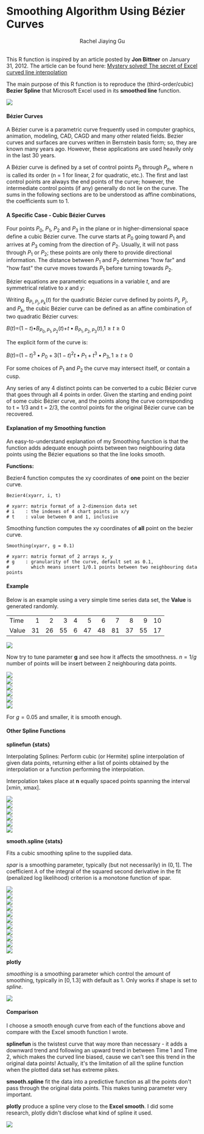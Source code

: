Smoothing Algorithm Using Bézier Curves
================

<center>
Rachel Jiaying Gu
</center>
</br>

This R function is inspired by an article posted by **Jon Bittner** on January 31, 2012.
The article can be found here: [Mystery solved! The secret of Excel curved line interpolation](https://blog.splitwise.com/2012/01/31/mystery-solved-the-secret-of-excel-curved-line-interpolation/)

The main purpose of this R function is to reproduce the (third-order/cubic) **Bezier Spline** that Microsoft Excel used in its **smoothed line** function.

<img src="img/excel%20smooth.png" style="display: block; margin: auto;" />

#### Bézier Curves

A Bézier curve is a parametric curve frequently used in computer graphics, animation, modeling, CAD, CAGD and many other related fields. Bezier curves and surfaces are curves written in Bernstein basis form; so, they are known many years ago. However, these applications are used heavily only in the last 30 years.

A Bézier curve is defined by a set of control points *P*<sub>0</sub> through *P*<sub>*n*</sub>, where n is called its order (n = 1 for linear, 2 for quadratic, etc.). The first and last control points are always the end points of the curve; however, the intermediate control points (if any) generally do not lie on the curve. The sums in the following sections are to be understood as affine combinations, the coefficients sum to 1.

#### A Specific Case - Cubic Bézier Curves

Four points *P*<sub>0</sub>, *P*<sub>1</sub>, *P*<sub>2</sub> and *P*<sub>3</sub> in the plane or in higher-dimensional space define a cubic Bézier curve. The curve starts at *P*<sub>0</sub> going toward *P*<sub>1</sub> and arrives at *P*<sub>3</sub> coming from the direction of *P*<sub>2</sub>. Usually, it will not pass through *P*<sub>1</sub> or *P*<sub>2</sub>; these points are only there to provide directional information. The distance between *P*<sub>1</sub> and *P*<sub>2</sub> determines "how far" and "how fast" the curve moves towards *P*<sub>1</sub> before turning towards *P*<sub>2</sub>.

Bézier equations are parametric equations in a variable *t*, and are symmetrical relative to *x* and *y*:

Writing *B*<sub>*P*<sub>*i*</sub>, *P*<sub>*j*</sub>, *P*<sub>*k*</sub></sub>(*t*) for the quadratic Bézier curve defined by points *P*<sub>*i*</sub>, *P*<sub>*j*</sub>, and *P*<sub>*k*</sub>, the cubic Bézier curve can be defined as an affine combination of two quadratic Bézier curves:

*B*(*t*)=(1 − *t*)•*B*<sub>*P*<sub>0</sub>, *P*<sub>1</sub>, *P*<sub>2</sub></sub>(*t*)+*t* • *B*<sub>*P*<sub>1</sub>, *P*<sub>2</sub>, *P*<sub>3</sub></sub>(*t*),1 ≥ *t* ≥ 0

The explicit form of the curve is:

*B*(*t*)=(1 − *t*)<sup>3</sup> • *P*<sub>0</sub> + 3(1 − *t*)<sup>2</sup>*t* • *P*<sub>1</sub> + *t*<sup>3</sup> • *P*<sub>3</sub>, 1 ≥ *t* ≥ 0

For some choices of *P*<sub>1</sub> and *P*<sub>2</sub> the curve may intersect itself, or contain a cusp.

Any series of any 4 distinct points can be converted to a cubic Bézier curve that goes through all 4 points in order. Given the starting and ending point of some cubic Bézier curve, and the points along the curve corresponding to t = 1/3 and t = 2/3, the control points for the original Bézier curve can be recovered.

#### Explanation of my Smoothing function

An easy-to-understand explanation of my Smoothing function is that the function adds adequate enough points between two neighbouring data points using the Bézier equations so that the line looks smooth.

**Functions:**

Bezier4 function computes the xy coordinates of **one** point on the bezier curve.

    Bezier4(xyarr, i, t)

    # xyarr: matrix format of a 2-dimension data set
    # i    : the indexes of 4 chart points in x/y
    # t    : value between 0 and 1, inclusive

Smoothing function computes the xy coordinates of **all** point on the bezier curve.

    Smoothing(xyarr, g = 0.1)

    # xyarr: matrix format of 2 arrays x, y
    # g    : granularity of the curve, default set as 0.1, 
    #        which means insert 1/0.1 points between two neighbouring data points

#### Example

Below is an example using a very simple time series data set, the **Value** is generated randomly.

|       |     |     |     |     |     |     |     |     |     |     |
|:------|----:|----:|----:|----:|----:|----:|----:|----:|----:|----:|
| Time  |    1|    2|    3|    4|    5|    6|    7|    8|    9|   10|
| Value |   31|   26|   55|    6|   47|   48|   81|   37|   55|   17|

<img src="img/unnamed-chunk-1-1.png" style="display: block; margin: auto;" />

Now try to tune parameter **g** and see how it affects the smoothness. *n* = 1/*g* number of points will be insert between 2 neighbouring data points.

<img src="img/unnamed-chunk-2-1.png" style="display: block; margin: auto;" /><img src="img/unnamed-chunk-2-2.png" style="display: block; margin: auto;" /><img src="img/unnamed-chunk-2-3.png" style="display: block; margin: auto;" /><img src="img/unnamed-chunk-2-4.png" style="display: block; margin: auto;" /><img src="img/unnamed-chunk-2-5.png" style="display: block; margin: auto;" /><img src="img/unnamed-chunk-2-6.png" style="display: block; margin: auto;" />

For *g* = 0.05 and smaller, it is smooth enough.

#### Other Spline Functions

**splinefun {stats}**

Interpolating Splines: Perform cubic (or Hermite) spline interpolation of given data points, returning either a list of points obtained by the interpolation or a function performing the interpolation.

Interpolation takes place at **n** equally spaced points spanning the interval \[xmin, xmax\].

<img src="img/unnamed-chunk-3-1.png" style="display: block; margin: auto;" /><img src="img/unnamed-chunk-3-2.png" style="display: block; margin: auto;" /><img src="img/unnamed-chunk-3-3.png" style="display: block; margin: auto;" /><img src="img/unnamed-chunk-3-4.png" style="display: block; margin: auto;" /><img src="img/unnamed-chunk-3-5.png" style="display: block; margin: auto;" /><img src="img/unnamed-chunk-3-6.png" style="display: block; margin: auto;" />

**smooth.spline {stats}**

Fits a cubic smoothing spline to the supplied data.

*spar* is a smoothing parameter, typically (but not necessarily) in (0, 1\]. The coefficient *λ* of the integral of the squared second derivative in the fit (penalized log likelihood) criterion is a monotone function of spar.

<img src="img/unnamed-chunk-4-1.png" style="display: block; margin: auto;" /><img src="img/unnamed-chunk-4-2.png" style="display: block; margin: auto;" /><img src="img/unnamed-chunk-4-3.png" style="display: block; margin: auto;" /><img src="img/unnamed-chunk-4-4.png" style="display: block; margin: auto;" /><img src="img/unnamed-chunk-4-5.png" style="display: block; margin: auto;" /><img src="img/unnamed-chunk-4-6.png" style="display: block; margin: auto;" /><img src="img/unnamed-chunk-4-7.png" style="display: block; margin: auto;" /><img src="img/unnamed-chunk-4-8.png" style="display: block; margin: auto;" /><img src="img/unnamed-chunk-4-9.png" style="display: block; margin: auto;" /><img src="img/unnamed-chunk-4-10.png" style="display: block; margin: auto;" /><img src="img/unnamed-chunk-4-11.png" style="display: block; margin: auto;" />

**plotly**

*smoothing* is a smoothing parameter which control the amount of smoothing, typically in \[0, 1.3\] with default as 1. Only works if shape is set to *spline*.

<img src="img/plotly%20smooth.png" style="display: block; margin: auto;" />

#### Comparison

I choose a smooth enough curve from each of the functions above and compare with the Excel smooth function I wrote.

**splinefun** is the twistest curve that way more than necessary - it adds a downward trend and following an upward trend in between Time 1 and Time 2, which makes the curved line biased, cause we can't see this trend in the original data points! Actually, it's the limitation of all the spline function when the plotted data set has extreme pikes.

**smooth.spline** fit the data into a predictive function as all the points don't pass through the original data points. This makes tuning parameter very important.

**plotly** produce a spline very close to the **Excel smooth**. I did some research, plotly didn't disclose what kind of spline it used.

<img src="img/compare.png" style="display: block; margin: auto;" />
